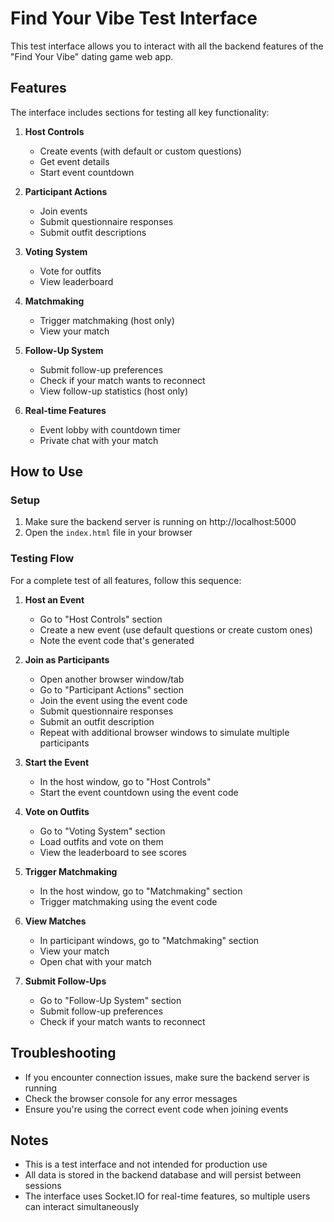 # Find Your Vibe Test Interface

This test interface allows you to interact with all the backend features of the "Find Your Vibe" dating game web app.

## Features

The interface includes sections for testing all key functionality:

1. **Host Controls**
   - Create events (with default or custom questions)
   - Get event details
   - Start event countdown

2. **Participant Actions**
   - Join events
   - Submit questionnaire responses
   - Submit outfit descriptions

3. **Voting System**
   - Vote for outfits
   - View leaderboard

4. **Matchmaking**
   - Trigger matchmaking (host only)
   - View your match

5. **Follow-Up System**
   - Submit follow-up preferences
   - Check if your match wants to reconnect
   - View follow-up statistics (host only)

6. **Real-time Features**
   - Event lobby with countdown timer
   - Private chat with your match

## How to Use

### Setup

1. Make sure the backend server is running on http://localhost:5000
2. Open the `index.html` file in your browser

### Testing Flow

For a complete test of all features, follow this sequence:

1. **Host an Event**
   - Go to "Host Controls" section
   - Create a new event (use default questions or create custom ones)
   - Note the event code that's generated

2. **Join as Participants**
   - Open another browser window/tab
   - Go to "Participant Actions" section
   - Join the event using the event code
   - Submit questionnaire responses
   - Submit an outfit description
   - Repeat with additional browser windows to simulate multiple participants

3. **Start the Event**
   - In the host window, go to "Host Controls"
   - Start the event countdown using the event code

4. **Vote on Outfits**
   - Go to "Voting System" section
   - Load outfits and vote on them
   - View the leaderboard to see scores

5. **Trigger Matchmaking**
   - In the host window, go to "Matchmaking" section
   - Trigger matchmaking using the event code

6. **View Matches**
   - In participant windows, go to "Matchmaking" section
   - View your match
   - Open chat with your match

7. **Submit Follow-Ups**
   - Go to "Follow-Up System" section
   - Submit follow-up preferences
   - Check if your match wants to reconnect

## Troubleshooting

- If you encounter connection issues, make sure the backend server is running
- Check the browser console for any error messages
- Ensure you're using the correct event code when joining events

## Notes

- This is a test interface and not intended for production use
- All data is stored in the backend database and will persist between sessions
- The interface uses Socket.IO for real-time features, so multiple users can interact simultaneously
